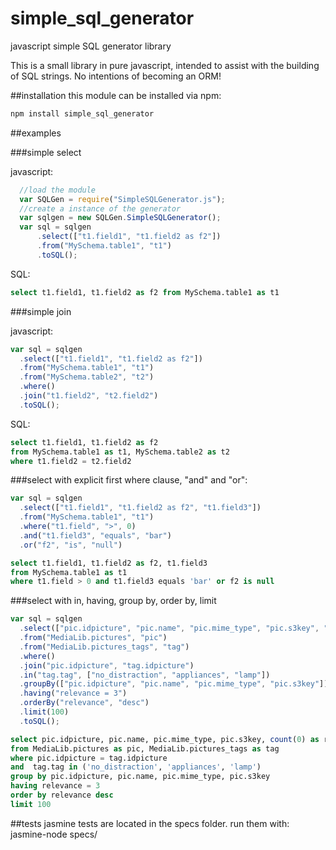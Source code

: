 # simple_sql_generator
javascript simple SQL generator library

This is a small library in pure javascript, intended to assist with the building of SQL strings. No intentions of becoming an ORM!

##installation
this module can be installed via npm: 

```bash
npm install simple_sql_generator
```

##examples

###simple select

javascript: 

```javascript
  //load the module
  var SQLGen = require("SimpleSQLGenerator.js");
  //create a instance of the generator
  var sqlgen = new SQLGen.SimpleSQLGenerator();
  var sql = sqlgen
      .select(["t1.field1", "t1.field2 as f2"])
      .from("MySchema.table1", "t1")
      .toSQL();
```

SQL: 

```SQL
select t1.field1, t1.field2 as f2 from MySchema.table1 as t1
```

###simple join

javascript: 

```javascript
var sql = sqlgen
  .select(["t1.field1", "t1.field2 as f2"])
  .from("MySchema.table1", "t1")
  .from("MySchema.table2", "t2")
  .where()
  .join("t1.field2", "t2.field2")
  .toSQL();
```

SQL: 

```SQL
select t1.field1, t1.field2 as f2 
from MySchema.table1 as t1, MySchema.table2 as t2 
where t1.field2 = t2.field2
```

###select with explicit first where clause, "and" and "or":

```javascript
var sql = sqlgen
  .select(["t1.field1", "t1.field2 as f2", "t1.field3"])
  .from("MySchema.table1", "t1")
  .where("t1.field", ">", 0)
  .and("t1.field3", "equals", "bar")
  .or("f2", "is", "null")
```

```SQL
select t1.field1, t1.field2 as f2, t1.field3 
from MySchema.table1 as t1
where t1.field > 0 and t1.field3 equals 'bar' or f2 is null
```
###select with in, having, group by, order by, limit

```javascript
var sql = sqlgen
  .select(["pic.idpicture", "pic.name", "pic.mime_type", "pic.s3key", "count(0) as relevance"])
  .from("MediaLib.pictures", "pic")
  .from("MediaLib.pictures_tags", "tag")
  .where()
  .join("pic.idpicture", "tag.idpicture")
  .in("tag.tag", ["no_distraction", "appliances", "lamp"])
  .groupBy(["pic.idpicture", "pic.name", "pic.mime_type", "pic.s3key"])
  .having("relevance = 3")
  .orderBy("relevance", "desc")
  .limit(100)
  .toSQL();
```

```SQL
select pic.idpicture, pic.name, pic.mime_type, pic.s3key, count(0) as relevance 
from MediaLib.pictures as pic, MediaLib.pictures_tags as tag  
where pic.idpicture = tag.idpicture 
and  tag.tag in ('no_distraction', 'appliances', 'lamp') 
group by pic.idpicture, pic.name, pic.mime_type, pic.s3key 
having relevance = 3 
order by relevance desc 
limit 100
```


##tests
jasmine tests are located in the specs folder. 
run them with: 
jasmine-node specs/

